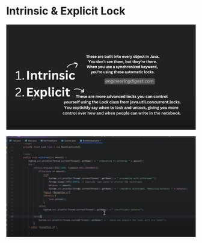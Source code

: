 

# Intrinsic & Explicit Lock  

![intrinsic vs explicit lock](image.png)  

![alt text](image-1.png)